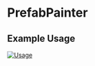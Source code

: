 # PrefabPainter

## Example Usage

[![Usage](http://img.youtube.com/vi/2usroEzC3K8/0.jpg)](http://www.youtube.com/watch?v=2usroEzC3K8)
